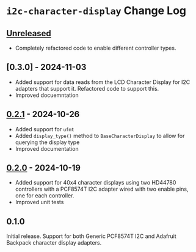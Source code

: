 # `i2c-character-display` Change Log

## [Unreleased]
* Completely refactored code to enable different controller types.

## [0.3.0] - 2024-11-03
* Added support for data reads from the LCD Character Display for I2C adapters that support it. Refactored code to support this.
* Improved docuemntation

## [0.2.1] - 2024-10-26
* Added support for `ufmt`
* Added `display_type()` method to `BaseCharacterDisplay` to allow for querying the display type
* Improved documentation

## [0.2.0]  - 2024-10-19
* Added support for 40x4 character displays using two HD44780 controllers with a PCF8574T I2C adapter wired with two enable pins, one for each controller.
* Improved unit tests

## 0.1.0
Initial release. Support for both Generic PCF8574T I2C and Adafruit Backpack character display adapters.

[Unreleased]: https://github.com/michaelkamprath/bespokeasm/compare/v0.2.1...HEAD
[0.2.1]: https://github.com/michaelkamprath/bespokeasm/compare/v0.2.0...v0.2.1
[0.2.0]: https://github.com/michaelkamprath/bespokeasm/compare/v0.1.0...v0.2.0